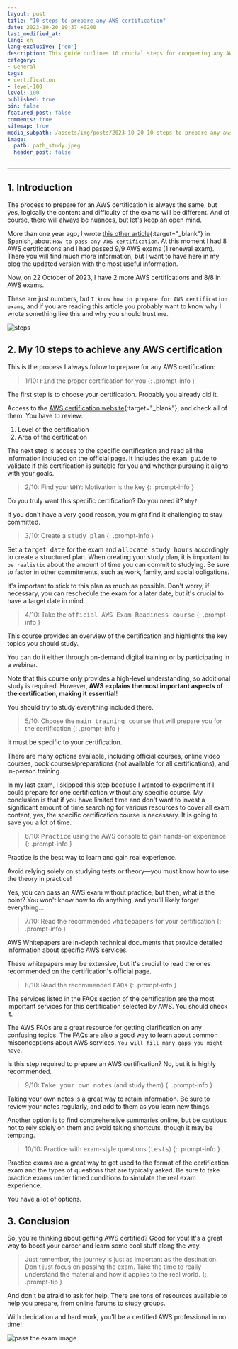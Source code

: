 ```yaml
---
layout: post
title: "10 steps to prepare any AWS certification"
date: 2023-10-20 19:37 +0200
last_modified_at:
lang: en
lang-exclusive: ['en']
description: This guide outlines 10 crucial steps for conquering any AWS certification exam. Begin your journey to AWS mastery with confidence, knowing you are equipped with the necessary tools for success.
category:
- General
tags:
- certification
- level-100
level: 100
published: true
pin: false
featured_post: false
comments: true
sitemap: true
media_subpath: /assets/img/posts/2023-10-20-10-steps-to-prepare-any-aws-certification/
image:
  path: path_study.jpeg
  header_post: false
---
```

---

## 1. Introduction

The process to prepare for an AWS certification is always the same, but yes, logically the content and difficulty of the exams will be different. And of course, there will always be nuances, but let's keep an open mind.

More than one year ago, I wrote [this other article](https://ifgeekthen.nttdata.com/es/como-preparar-cualquier-certificacion-de-aws){:target="_blank"} in Spanish, about `How to pass any AWS certification`. At this moment I had 8 AWS certifications and I had passed 9/9 AWS exams (1 renewal exam). There you will find much more information, but I want to have here in my blog the updated version with the most useful information.

Now, on 22 October of 2023, I have 2 more AWS certifications and 8/8 in AWS exams.

These are just numbers, but `I know how to prepare for AWS certification exams`, and if you are reading this article you probably want to know why I wrote something like this and why you should trust me.

![steps](study_aws.jpg)

## 2. My 10 steps to achieve any AWS certification

This is the process I always follow to prepare for any AWS certification:

> 1/10: <kbd>Find</kbd> the proper certification for you
{: .prompt-info }

The first step is to choose your certification. Probably you already did it.

Access to the [AWS certification website](https://aws.amazon.com/certification/){:target="_blank"}, and check all of them. You have to review:

1. Level of the certification
2. Area of the certification

The next step is access to the specific certification and read all the information included on the official page. It includes the <kbd>exam guide</kbd> to validate if this certification is suitable for you and whether pursuing it aligns with your goals.

> 2/10: Find your <kbd>WHY</kbd>: Motivation is the key
{: .prompt-info }
  
Do you truly want this specific certification? Do you need it? `Why?` 

If you don't have a very good reason, you might find it challenging to stay committed.

> 3/10: Create a <kbd>study plan</kbd>
{: .prompt-info }

Set a <kbd>target date</kbd> for the exam and <kbd>allocate study hours</kbd> accordingly to create a structured plan. When creating your study plan, it is important to `be realistic` about the amount of time you can commit to studying. Be sure to factor in other commitments, such as work, family, and social obligations.

It's important to stick to this plan as much as possible. Don't worry, if necessary, you can reschedule the exam for a later date, but it's crucial to have a target date in mind.

> 4/10: Take the <kbd>official AWS Exam Readiness course</kbd>
{: .prompt-info }

This course provides an overview of the certification and highlights the key topics you should study.

You can do it either through on-demand digital training or by participating in a webinar. 

Note that this course only provides a high-level understanding, so additional study is required. However, **AWS explains the most important aspects of the certification, making it essential**! 

You should try to study everything included there.

> 5/10: Choose the <kbd>main training course</kbd> that will prepare you for the certification
{: .prompt-info }

It must be specific to your certification. 

There are many options available, including official courses, online video courses, book courses/preparations (not available for all certifications), and in-person training.

In my last exam, I skipped this step because I wanted to experiment if I could prepare for one certification without any specific course. My conclusion is that if you have limited time and don't want to invest a significant amount of time searching for various resources to cover all exam content, yes, the specific certification course is necessary. It is going to save you a lot of time.

> 6/10: <kbd>Practice</kbd> using the AWS console to gain hands-on experience
{: .prompt-info }

Practice is the best way to learn and gain real experience.

Avoid relying solely on studying tests or theory—you must know how to use the theory in practice! 

Yes, you can pass an AWS exam without practice, but then, what is the point? You won't know how to do anything, and you'll likely forget everything...

> 7/10: Read the recommended <kbd>whitepapers</kbd> for your certification
{: .prompt-info }

AWS Whitepapers are in-depth technical documents that provide detailed information about specific AWS services.

These whitepapers may be extensive, but it's crucial to read the ones recommended on the certification's official page.

> 8/10: Read the recommended <kbd>FAQs</kbd>
{: .prompt-info }

The services listed in the FAQs section of the certification are the most important services for this certification selected by AWS. You should check it.

The AWS FAQs are a great resource for getting clarification on any confusing topics. The FAQs are also a good way to learn about common misconceptions about AWS services. `You will fill many gaps you might have`.

Is this step required to prepare an AWS certification? No, but it is highly recommended.

> 9/10:  <kbd>Take your own notes</kbd> (and study them)
{: .prompt-info }

Taking your own notes is a great way to retain information. Be sure to review your notes regularly, and add to them as you learn new things.

Another option is to find comprehensive summaries online, but be cautious not to rely solely on them and avoid taking shortcuts, though it may be tempting.

> 10/10: Practice with exam-style questions (<kbd>tests</kbd>)
{: .prompt-info }

Practice exams are a great way to get used to the format of the certification exam and the types of questions that are typically asked. Be sure to take practice exams under timed conditions to simulate the real exam experience. 

You have a lot of options.

## 3. Conclusion

So, you're thinking about getting AWS certified? Good for you! It's a great way to boost your career and learn some cool stuff along the way.

> Just remember, the journey is just as important as the destination. Don't just focus on passing the exam. Take the time to really understand the material and how it applies to the real world.
{: .prompt-tip }

And don't be afraid to ask for help. There are tons of resources available to help you prepare, from online forums to study groups.

With dedication and hard work, you'll be a certified AWS professional in no time!

![pass the exam image](achieve_aws_certification.jpg)
